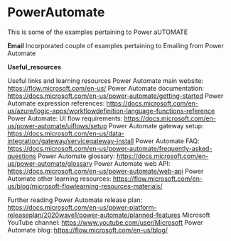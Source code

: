 # PowerAutomate
This is some of the examples pertaining to Power aUTOMATE

**Email**
Incorporated couple of examples pertaining to Emailing from Power Automate

**Useful_resources**

Useful links and learning resources
Power Automate main website: https://flow.microsoft.com/en-us/
Power Automate documentation: https://docs.microsoft.com/en-us/power-automate/getting-started
Power Automate expression references: https://docs.microsoft.com/en-us/azure/logic-apps/workflowdefinition-language-functions-reference
Power Automate: UI flow requirements: https://docs.microsoft.com/en-us/power-automate/uiflows/setup
Power Automate gateway setup: https://docs.microsoft.com/en-us/data-integration/gateway/servicegateway-install
Power Automate FAQ: https://docs.microsoft.com/en-us/power-automate/frequently-asked-questions
Power Automate glossary: https://docs.microsoft.com/en-us/power-automate/glossary
Power Automate web API: https://docs.microsoft.com/en-us/power-automate/web-api
Power Automate other learning resources: https://flow.microsoft.com/en-us/blog/microsoft-flowlearning-resources-materials/


Further reading
Power Automate release plan: https://docs.microsoft.com/en-us/power-platform-releaseplan/2020wave1/power-automate/planned-features
Microsoft YouTube channel: https://www.youtube.com/user/Microsoft
Power Automate blog: https://flow.microsoft.com/en-us/blog/

